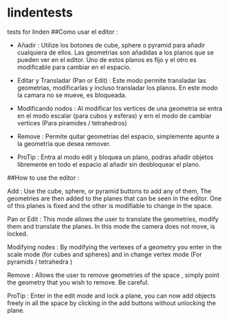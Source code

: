 # lindentests
tests for linden
##Como usar el editor : 

* Añadir : Utilize los botones de cube, sphere o pyramid para añadir cualquiera de ellos. Las geometrias son añadidas a los planos que se pueden ver en el editor. Uno de estos planos es fijo y el otro es modificable para cambiar en el espacio.

* Editar y Transladar (Pan or Edit) : Este modo permite transladar las geometrias, modificarlas y incluso transladar los planos. En este modo la camara no se mueve, es bloqueada.

* Modificando nodos : Al modificar los vertices de una geometria se entra en el modo escalar (para cubos y esferas) y ern el modo de cambiar vertices (Para piramides / tetrahedros)

* Remove : Permite quitar geometrias del espacio, simplemente apunte a la geometria que desea remover.

* ProTip : Entra al modo edit y bloquea un plano, podras añadir objetos libremente en todo el espacio al añadir sin desbloquear el plano.

##How to use the editor : 

Add : Use the cube, sphere, or pyramid buttons to add any of them, The geometries are then added to the planes that can be seen in the editor. One of this planes is fixed and the other is modifiable to change in the space.

Pan or Edit : This mode allows the user to translate the geometries, modify them and translate the planes. In this mode the camera does not move, is locked.

Modifying nodes : By modifying the vertexes of a geometry you enter in the scale mode (for cubes and spheres) and in change vertex mode (For pyramids / tetrahedra )

Remove : Allows the user to remove geometries of the space , simply point the geometry that you wish to remove. Be careful.

ProTip : Enter in the edit mode and lock a plane, you can now add objects freely in all the space by clicking in the add buttons without unlocking the plane.
